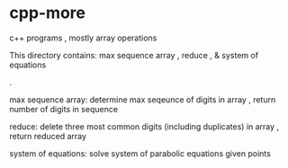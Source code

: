 # cpp-more

c++ programs , mostly array operations

This directory contains: max sequence array , reduce , & system of equations


.



max sequence array: determine max seqeunce of digits in array , return number of digits in sequence

reduce: delete three most common digits (including duplicates) in array , return reduced array

system of equations: solve system of parabolic equations given points 
